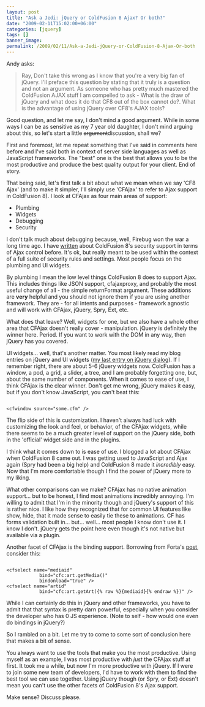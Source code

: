 ```yaml
---
layout: post
title: "Ask a Jedi: jQuery or ColdFusion 8 Ajax? Or both?"
date: "2009-02-11T15:02:00+06:00"
categories: [jquery]
tags: []
banner_image: 
permalink: /2009/02/11/Ask-a-Jedi-jQuery-or-ColdFusion-8-Ajax-Or-both
---
```


Andy asks:

<blockquote>
<p>
Ray, Don't take this wrong as I know that you're a very big fan of jQuery. I'll preface this question by stating that it truly is a question and not an argument.  As someone who has pretty much mastered the ColdFusion AJAX stuff I am compelled to ask - What is the draw of jQuery and what does it do that CF8 out of the box cannot do?.  What is the advantage of using jQuery over CF8's AJAX tools?
</p>
</blockquote>

Good question, and let me say, I don't mind a good argument. While in some ways I can be as sensitive as my 7 year old daughter, I don't mind arguing about this, so let's start a little <strike>argument</strike>discussion, shall we?
<!--more-->
First and foremost, let me repeat something that I've said in comments here before and I've said both in context of server side languages as well as JavaScript frameworks. The &quot;best&quot; one is the best that allows you to be the most productive and produce the best quality output for your client. End of story. 

That being said, let's first talk a bit about what we mean when we say 'CF8 Ajax' (and to make it simpler, I'll simply use 'CFAjax' to refer to Ajax support in ColdFusion 8). I look at CFAjax as four main areas of support:

<ul>
<li>Plumbing
<li>Widgets
<li>Debugging
<li>Security
</ul>

I don't talk much about debugging because, well, Firebug won the war a long time ago. I have <a href="http://www.adobe.com/devnet/coldfusion/articles/ajax_security.html">written</a> about ColdFusion 8's security support in terms of Ajax control before. It's ok, but really meant to be used within the context of a full suite of security rules and settings. Most people focus on the plumbing and UI widgets.

By plumbing I mean the low level things ColdFusion 8 does to support Ajax. This includes things like JSON support, cfajaxproxy, and probably the most useful change of all - the simple returnFormat argument. These additions are <b>very</b> helpful and you should not ignore them if you are using another framework. They are - for all intents and purposes - framework agnostic and will work with CFAjax, jQuery, Spry, Ext, etc.

What does that leave? Well, widgets for one, but we also have a whole other area that CFAjax doesn't really cover - manipulation. jQuery is definitely the winner here. Period. If you want to work with the DOM in any way, then jQuery has you covered.  

UI widgets... well, that's another matter. You most likely read my blog entries on jQuery and UI widgets (<a href="http://www.raymondcamden.com/index.cfm/2009/2/2/Creating-a-Dialog-with-jQuery-UI-2">my last entry on jQuery dialog</a>). If I remember right, there are about 5-6 jQuery widgets now. ColdFusion has a window, a pod, a grid, a slider, a tree, and I am probably forgetting one, but, about the same number of components. When it comes to ease of use, I think CFAjax is the clear winner. Don't get me wrong, jQuery makes it easy, but if you don't know JavaScript, you can't beat this:

<code>
&lt;cfwindow source="some.cfm" /&gt;
</code>

The flip side of this is customization. I haven't always had luck with customizing the look and feel, or behavior, of the CFAjax widgets, while there seems to be a much greater level of support on the jQuery side, both in the 'official' widget side and in the plugins. 

I think what it comes down to is ease of use. I blogged a lot about CFAjax when ColdFusion 8 came out. I was getting used to JavaScript and Ajax again (Spry had been a big help) and ColdFusion 8 made it <i>incredibly</i> easy. Now that I'm more comfortable though I find the power of jQuery more to my liking. 

What other comparisons can we make? CFAjax has no native animation support... but to be honest, I find most animations incredibly annoying. I'm willing to admit that I'm in the minority though and jQuery's support of this is rather nice. I like how they recognized that for common UI features like show, hide, that it made sense to easily tie these to animations. CF has forms validation built in... but... well... most people I know don't use it. I know I don't. jQuery gets the point here even though it's not native but available via a plugin. 

Another facet of CFAjax is the binding support. Borrowing from Forta's <a href="http://www.forta.com/blog/index.cfm/2007/5/31/ColdFusion-Ajax-Tutorial-2-Related-Selects">post</a>, consider this:

<code>
&lt;cfselect name="mediaid"
            bind="cfc:art.getMedia()"
            bindonload="true" /&gt;
&lt;cfselect name="artid"
            bind="cfc:art.getArt({% raw %}{mediaid}{% endraw %})" /&gt;
</code>

While I can certainly do this in jQuery and other frameworks, you have to admit that that syntax is pretty darn powerful, especially when you consider the developer who has 0 JS experience. (Note to self - how would one even do bindings in jQuery?)

So I rambled on a bit. Let me try to come to some sort of conclusion here that makes a bit of sense. 

You always want to use the tools that make you the most productive. Using myself as an example, I was most productive with <i>just</i> the CFAjax stuff at first. It took me a while, but now I'm more productive with jQuery. If I were to join some new team of developers, I'd have to work with them to find the best tool we can use together. Using jQuery though (or Spry, or Ext) doesn't mean you can't use the other facets of ColdFusion 8's Ajax support.

Make sense? Discuss please.